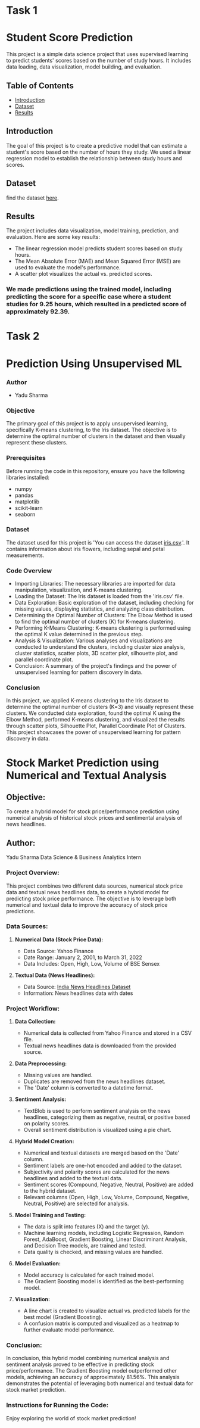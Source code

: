 # Task 1
# Student Score Prediction

This project is a simple data science project that uses supervised learning to predict students' scores based on the number of study hours. It includes data loading, data visualization, model building, and evaluation.

## Table of Contents

- [Introduction](#introduction)
- [Dataset](#dataset)
- [Results](#results)

## Introduction

The goal of this project is to create a predictive model that can estimate a student's score based on the number of hours they study. We used a linear regression model to establish the relationship between study hours and scores.

## Dataset

 find the dataset [here](https://raw.githubusercontent.com/AdiPersonalWorks/Random/master/student_scores%20-%20student_scores.csv).
## Results

The project includes data visualization, model training, prediction, and evaluation. Here are some key results:

- The linear regression model predicts student scores based on study hours.
- The Mean Absolute Error (MAE) and Mean Squared Error (MSE) are used to evaluate the model's performance.
- A scatter plot visualizes the actual vs. predicted scores.

  
### We made predictions using the trained model, including predicting the score for a specific case where a student studies for 9.25 hours, which resulted in a predicted score of approximately 92.39.

# Task 2
# Prediction Using Unsupervised ML
### Author
- Yadu Sharma

### Objective
The primary goal of this project is to apply unsupervised learning, specifically K-means clustering, to the Iris dataset. The objective is to determine the optimal number of clusters in the dataset and then visually represent these clusters.

### Prerequisites
Before running the code in this repository, ensure you have the following libraries installed:
- numpy
- pandas
- matplotlib
- scikit-learn
- seaborn

### Dataset
The dataset used for this project is 'You can access the dataset [iris.csv](https://bit.ly/3kXTdox).'. It contains information about iris flowers, including sepal and petal measurements.

### Code Overview
- Importing Libraries: The necessary libraries are imported for data manipulation, visualization, and K-means clustering.
- Loading the Dataset: The Iris dataset is loaded from the 'iris.csv' file.
- Data Exploration: Basic exploration of the dataset, including checking for missing values, displaying statistics, and analyzing class distribution.
- Determining the Optimal Number of Clusters: The Elbow Method is used to find the optimal number of clusters (K) for K-means clustering.
- Performing K-Means Clustering: K-means clustering is performed using the optimal K value determined in the previous step.
- Analysis & Visualization: Various analyses and visualizations are conducted to understand the clusters, including cluster size analysis, cluster statistics, scatter plots, 3D scatter plot, silhouette plot, and parallel coordinate plot.
- Conclusion: A summary of the project's findings and the power of unsupervised learning for pattern discovery in data.
### Conclusion
In this project, we applied K-means clustering to the Iris dataset to determine the optimal number of clusters (K=3) and visually represent these clusters. We conducted data exploration, found the optimal K using the Elbow Method, performed K-means clustering, and visualized the results through scatter plots, Silhouette Plot, Parallel Coordinate Plot of Clusters. This project showcases the power of unsupervised learning for pattern discovery in data.


# Stock Market Prediction using Numerical and Textual Analysis

## Objective:
To create a hybrid model for stock price/performance prediction using numerical analysis of historical stock prices and sentimental analysis of news headlines.

## Author: 
Yadu Sharma
Data Science & Business Analytics Intern

### Project Overview:

This project combines two different data sources, numerical stock price data and textual news headlines data, to create a hybrid model for predicting stock price performance. The objective is to leverage both numerical and textual data to improve the accuracy of stock price predictions.

### Data Sources:

1. **Numerical Data (Stock Price Data):**
   - Data Source: Yahoo Finance
   - Date Range: January 2, 2001, to March 31, 2022
   - Data Includes: Open, High, Low, Volume of BSE Sensex
   
2. **Textual Data (News Headlines):**
   - Data Source: [India News Headlines Dataset](https://bit.ly/36fFPI6)
   - Information: News headlines data with dates

### Project Workflow:

1. **Data Collection:**
   - Numerical data is collected from Yahoo Finance and stored in a CSV file.
   - Textual news headlines data is downloaded from the provided source.

2. **Data Preprocessing:**
   - Missing values are handled.
   - Duplicates are removed from the news headlines dataset.
   - The 'Date' column is converted to a datetime format.

3. **Sentiment Analysis:**
   - TextBlob is used to perform sentiment analysis on the news headlines, categorizing them as negative, neutral, or positive based on polarity scores.
   - Overall sentiment distribution is visualized using a pie chart.

4. **Hybrid Model Creation:**
   - Numerical and textual datasets are merged based on the 'Date' column.
   - Sentiment labels are one-hot encoded and added to the dataset.
   - Subjectivity and polarity scores are calculated for the news headlines and added to the textual data.
   - Sentiment scores (Compound, Negative, Neutral, Positive) are added to the hybrid dataset.
   - Relevant columns (Open, High, Low, Volume, Compound, Negative, Neutral, Positive) are selected for analysis.

5. **Model Training and Testing:**
   - The data is split into features (X) and the target (y).
   - Machine learning models, including Logistic Regression, Random Forest, AdaBoost, Gradient Boosting, Linear Discriminant Analysis, and Decision Tree models, are trained and tested.
   - Data quality is checked, and missing values are handled.

6. **Model Evaluation:**
   - Model accuracy is calculated for each trained model.
   - The Gradient Boosting model is identified as the best-performing model.

7. **Visualization:**
   - A line chart is created to visualize actual vs. predicted labels for the best model (Gradient Boosting).
   - A confusion matrix is computed and visualized as a heatmap to further evaluate model performance.

### Conclusion:

In conclusion, this hybrid model combining numerical analysis and sentiment analysis proved to be effective in predicting stock price/performance. The Gradient Boosting model outperformed other models, achieving an accuracy of approximately 81.56%. This analysis demonstrates the potential of leveraging both numerical and textual data for stock market prediction.

### Instructions for Running the Code:


Enjoy exploring the world of stock market prediction!
